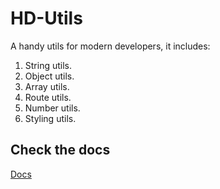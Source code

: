 
# HD-Utils

A handy utils for modern developers, it includes:
1. String utils.
2. Object utils.
3. Array utils.
4. Route utils.
5. Number utils.
6. Styling utils.


## Check the docs
[Docs](https://github.com/AhmadHddad/h-utils/tree/main/docs)
